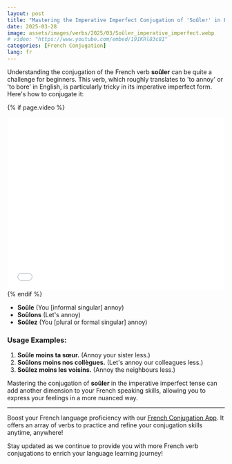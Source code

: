 ```yaml
---
layout: post
title: "Mastering the Imperative Imperfect Conjugation of 'Soûler' in French"
date: 2025-03-28
image: assets/images/verbs/2025/03/Soûler_imperative_imperfect.webp
# video: "https://www.youtube.com/embed/19IKRl83c8I"
categories: [French Conjugation]
lang: fr
---
```


Understanding the conjugation of the French verb **soûler** can be quite a challenge for beginners. This verb, which roughly translates to 'to annoy' or 'to bore' in English, is particularly tricky in its imperative imperfect form. Here's how to conjugate it:

<!-- Video Embed Section -->
{% if page.video %}
<div class="video-embed">
  <iframe width="100%" height="400" src="{{ page.video | escape }}" frameborder="0" allowfullscreen></iframe>
</div>
{% endif %}

- **Soûle** (You [informal singular] annoy)
- **Soûlons** (Let's annoy)
- **Soûlez** (You [plural or formal singular] annoy)

### Usage Examples:

1. **Soûle moins ta sœur.** (Annoy your sister less.)
2. **Soûlons moins nos collègues.** (Let's annoy our colleagues less.)
3. **Soûlez moins les voisins.** (Annoy the neighbours less.)

Mastering the conjugation of **soûler** in the imperative imperfect tense can add another dimension to your French speaking skills, allowing you to express your feelings in a more nuanced way.

---

Boost your French language proficiency with our [French Conjugation App]({{site.appStore.url}}). It offers an array of verbs to practice and refine your conjugation skills anytime, anywhere!

Stay updated as we continue to provide you with more French verb conjugations to enrich your language learning journey!
